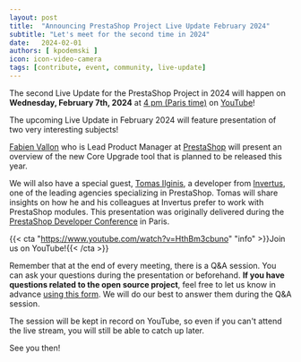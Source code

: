 ```yaml
---
layout: post
title:  "Announcing PrestaShop Project Live Update February 2024"
subtitle: "Let's meet for the second time in 2024"
date:   2024-02-01
authors: [ kpodemski ]
icon: icon-video-camera
tags: [contribute, event, community, live-update]
---
```


The second Live Update for the PrestaShop Project in 2024 will happen on **Wednesday, February 7th, 2024** at [4 pm (Paris time)](https://time.is/1600_7_Feb_2024_in_Paris) on [YouTube](https://www.youtube.com/watch?v=HthBm3cbuno)!

The upcoming Live Update in February 2024 will feature presentation of two very interesting subjects!

[Fabien Vallon](https://github.com/fabienvallon) who is Lead Product Manager at [PrestaShop](https://www.prestashop.com) will present an overview of the new Core Upgrade tool that is planned to be released this year.

We will also have a special guest, [Tomas Ilginis](https://github.com/tomas862), a developer from [Invertus](https://invertus.eu/en/), one of the leading agencies specializing in PrestaShop. Tomas will share insights on how he and his colleagues at Invertus prefer to work with PrestaShop modules. This presentation was originally delivered during the [PrestaShop Developer Conference](https://events.prestashop.com/prestashop-developer-conference/en) in Paris.

{{< cta "https://www.youtube.com/watch?v=HthBm3cbuno" "info" >}}Join us on YouTube!{{< /cta >}} 

Remember that at the end of every meeting, there is a Q&A session. You can ask your questions during the presentation or beforehand.
**If you have questions related to the open source project**, feel free to let us know in advance [using this form](https://forms.gle/FWazuZnXBtFPauFZ7). We will do our best to answer them during the Q&A session.

The session will be kept in record on YouTube, so even if you can't attend the live stream, you will still be able to catch up later.

See you then!
